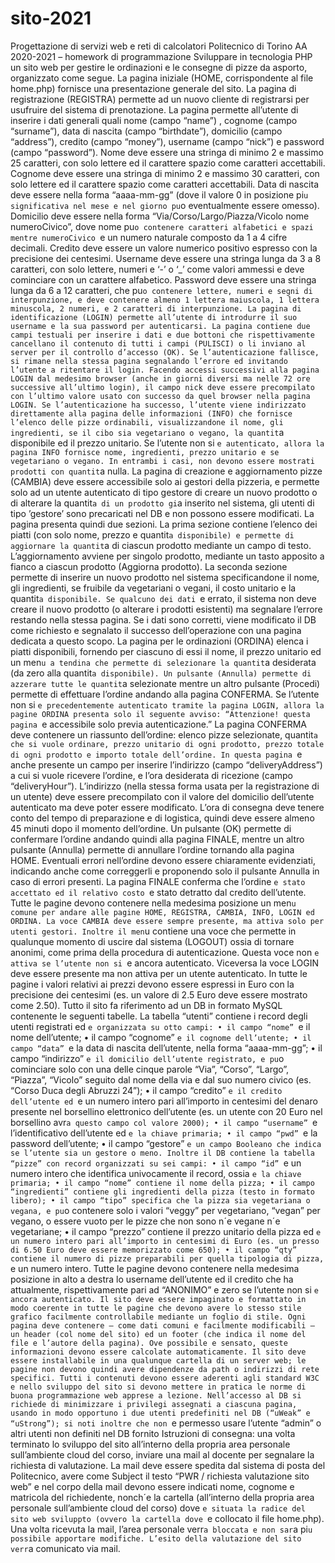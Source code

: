 # sito-2021
Progettazione di servizi web e reti di calcolatori
Politecnico di Torino
AA 2020-2021 – homework di programmazione
Sviluppare in tecnologia PHP un sito web per gestire le ordinazioni e le consegne di pizze da asporto, organizzato
come segue.
La pagina iniziale (HOME, corrispondente al file home.php) fornisce una presentazione generale del sito.
La pagina di registrazione (REGISTRA) permette ad un nuovo cliente di registrarsi per usufruire del sistema di
prenotazione. La pagina permette all’utente di inserire i dati generali quali nome (campo “name”) , cognome
(campo “surname”), data di nascita (campo “birthdate”), domicilio (campo “address”), credito (campo “money”),
username (campo “nick”) e password (campo “password”). Nome deve essere una stringa di minimo 2 e
massimo 25 caratteri, con solo lettere ed il carattere spazio come caratteri accettabili. Cognome deve essere una
stringa di minimo 2 e massimo 30 caratteri, con solo lettere ed il carattere spazio come caratteri accettabili. Data
di nascita deve essere nella forma “aaaa-mm-gg” (dove il valore 0 in posizione pi`u significativa nel mese e nel
giorno pu`o eventualmente essere omesso). Domicilio deve essere nella forma “Via/Corso/Largo/Piazza/Vicolo
nome numeroCivico”, dove nome pu`o contenere caratteri alfabetici e spazi mentre numeroCivico `e un numero
naturale composto da 1 a 4 cifre decimali. Credito deve essere un valore numerico positivo espresso con la
precisione dei centesimi. Username deve essere una stringa lunga da 3 a 8 caratteri, con solo lettere, numeri e
‘-’ o ‘_’ come valori ammessi e deve cominciare con un carattere alfabetico. Password deve essere una stringa
lunga da 6 a 12 caratteri, che pu`o contenere lettere, numeri e segni di interpunzione, e deve contenere almeno 1
lettera maiuscola, 1 lettera minuscola, 2 numeri, e 2 caratteri di interpunzione.
La pagina di identificazione (LOGIN) permette all’utente di introdurre il suo username e la sua password
per autenticarsi. La pagina contiene due campi testuali per inserire i dati e due bottoni che rispettivamente
cancellano il contenuto di tutti i campi (PULISCI) o li inviano al server per il controllo d’accesso (OK). Se
l’autenticazione fallisce, si rimane nella stessa pagina segnalando l’errore ed invitando l’utente a ritentare il
login.
Facendo accessi successivi alla pagina LOGIN dal medesimo browser (anche in giorni diversi ma nelle 72 ore
successive all’ultimo login), il campo nick deve essere precompilato con l’ultimo valore usato con successo da
quel browser nella pagina LOGIN.
Se l’autenticazione ha successo, l’utente viene indirizzato direttamente alla pagina delle informazioni (INFO)
che fornisce l’elenco delle pizze ordinabili, visualizzandone il nome, gli ingredienti, se il cibo sia vegetariano
o vegano, la quantit`a disponibile ed il prezzo unitario. Se l’utente non si `e autenticato, allora la pagina INFO
fornisce nome, ingredienti, prezzo unitario e se vegetariano o vegano. In entrambi i casi, non devono essere
mostrati prodotti con quantit`a nulla.
La pagina di creazione e aggiornamento pizze (CAMBIA) deve essere accessibile solo ai gestori della pizzeria,
e permette solo ad un utente autenticato di tipo gestore di creare un nuovo prodotto o di alterare la quantit`a di
un prodotto gi`a inserito nel sistema, gli utenti di tipo ’gestore’ sono precaricati nel DB e non possono essere
modificati. La pagina presenta quindi due sezioni. La prima sezione contiene l’elenco dei piatti (con solo nome,
prezzo e quantit`a disponibile) e permette di aggiornare la quantit`a di ciascun prodotto mediante un campo di
testo. L’aggiornamento avviene per singolo prodotto, mediante un tasto apposito a fianco a ciascun prodotto
(Aggiorna prodotto). La seconda sezione permette di inserire un nuovo prodotto nel sistema specificandone il
nome, gli ingredienti, se fruibile da vegetariani o vegani, il costo unitario e la quantit`a disponibile. Se qualcuno
dei dati `e errato, il sistema non deve creare il nuovo prodotto (o alterare i prodotti esistenti) ma segnalare
l’errore restando nella stessa pagina. Se i dati sono corretti, viene modificato il DB come richiesto e segnalato
il successo dell’operazione con una pagina dedicata a questo scopo.
La pagina per le ordinazioni (ORDINA) elenca i piatti disponibili, fornendo per ciascuno di essi il nome, il prezzo
unitario ed un men`u a tendina che permette di selezionare la quantit`a desiderata (da zero alla quantit`a disponibile).
Un pulsante (Annulla) permette di azzerare tutte le quantit`a selezionate mentre un altro pulsante (Procedi)
permette di effettuare l’ordine andando alla pagina CONFERMA. Se l’utente non si `e precedentemente
autenticato tramite la pagina LOGIN, allora la pagine ORDINA presenta solo il seguente avviso:
“Attenzione! questa pagina `e accessibile solo previa autenticazione.”
La pagina CONFERMA deve contenere un riassunto dell’ordine: elenco pizze selezionate, quantit`a che si vuole
ordinare, prezzo unitario di ogni prodotto, prezzo totale di ogni prodotto e importo totale dell’ordine. In questa
pagina `e anche presente un campo per inserire l’indirizzo (campo “deliveryAddress”) a cui si vuole ricevere
l’ordine, e l’ora desiderata di ricezione (campo “deliveryHour”). L’indirizzo (nella stessa forma usata per la
registrazione di un utente) deve essere precompilato con il valore del domicilio dell’utente autenticato ma deve
poter essere modificato. L’ora di consegna deve tenere conto del tempo di preparazione e di logistica, quindi
deve essere almeno 45 minuti dopo il momento dell’ordine.
Un pulsante (OK) permette di confermare l’ordine andando quindi alla pagina FINALE, mentre un altro pulsante
(Annulla) permette di annullare l’ordine tornando alla pagina HOME. Eventuali errori nell’ordine devono
essere chiaramente evidenziati, indicando anche come correggerli e proponendo solo il pulsante Annulla in
caso di errori presenti. La pagina FINALE conferma che l’ordine `e stato accettato ed il relativo costo `e stato
detratto dal credito dell’utente.
Tutte le pagine devono contenere nella medesima posizione un men`u comune per andare alle pagine HOME,
REGISTRA, CAMBIA, INFO, LOGIN ed ORDINA. La voce CAMBIA deve essere sempre presente, ma
attiva solo per utenti gestori. Inoltre il men`u contiene una voce che permette in qualunque momento di uscire
dal sistema (LOGOUT) ossia di tornare anonimi, come prima della procedura di autenticazione. Questa voce
non `e attiva se l’utente non si `e ancora autenticato. Viceversa la voce LOGIN deve essere presente ma non
attiva per un utente autenticato. In tutte le pagine i valori relativi ai prezzi devono essere espressi in Euro con
la precisione dei centesimi (es. un valore di 2.5 Euro deve essere mostrato come 2.50).
Tutto il sito fa riferimento ad un DB in formato MySQL contenente le seguenti tabelle.
La tabella “utenti” contiene i record degli utenti registrati ed `e organizzata su otto campi:
• il campo “nome” `e il nome dell’utente;
• il campo “cognome” `e il cognome dell’utente;
• il campo “data” `e la data di nascita dell’utente, nella forma “aaaa-mm-gg”;
• il campo “indirizzo” `e il domicilio dell’utente registrato, e pu`o cominciare solo con una delle cinque
parole “Via”, “Corso”, “Largo”, “Piazza”, “Vicolo” seguito dal nome della via e dal suo numero civico
(es. “Corso Duca degli Abruzzi 24”);
• il campo “credito” `e il credito dell’utente ed `e un numero intero pari all’importo in centesimi del denaro
presente nel borsellino elettronico dell’utente (es. un utente con 20 Euro nel borsellino avr`a questo campo
col valore 2000);
• il campo “username” `e l’identificativo dell’utente ed `e la chiave primaria;
• il campo “pwd” `e la password dell’utente;
• il campo “gestore” `e un campo Booleano che indica se l’utente sia un gestore o meno.
Inoltre il DB contiene la tabella “pizze” con record organizzati su sei campi:
• il campo “id” `e un numero intero che identifica univocamente il record, ossia `e la chiave primaria;
• il campo “nome” contiene il nome della pizza;
• il campo “ingredienti” contiene gli ingredienti della pizza (testo in formato libero);
• il campo “tipo” specifica che la pizza sia vegetariana o vegana, e pu`o contenere solo i valori “veggy” per
vegetariano, “vegan” per vegano, o essere vuoto per le pizze che non sono n´e vegane n´e vegetariane;
• il campo “prezzo” contiene il prezzo unitario della pizza ed `e un numero intero pari all’importo in
centesimi di Euro (es. un presso di 6.50 Euro deve essere memorizzato come 650);
• il campo “qty” contiene il numero di pizze preparabili per quella tipologia di pizza, `e un numero intero.
Tutte le pagine devono contenere nella medesima posizione in alto a destra lo username dell’utente ed il credito
che ha attualmente, rispettivamente pari ad “ANONIMO” e zero se l’utente non si `e ancora autenticato.
Il sito deve essere impaginato e formattato in modo coerente in tutte le pagine che devono avere lo stesso stile
grafico facilmente controllabile mediante un foglio di stile.
Ogni pagina deve contenere – come dati comuni e facilmente modificabili – un header (col nome del sito) ed un
footer (che indica il nome del file e l’autore della pagina). Ove possibile e sensato, queste informazioni devono
essere calcolate automaticamente.
Il sito deve essere installabile in una qualunque cartella di un server web; le pagine non devono quindi avere
dipendenze da path o indirizzi di rete specifici.
Tutti i contenuti devono essere aderenti agli standard W3C e nello sviluppo del sito si devono mettere in pratica
le norme di buona programmazione web apprese a lezione.
Nell’accesso al DB si richiede di minimizzare i privilegi assegnati a ciascuna pagina, usando in modo opportuno
i due utenti predefiniti nel DB (“uWeak” e “uStrong”); si noti inoltre che non `e permesso usare l’utente “admin”
o altri utenti non definiti nel DB fornito
Istruzioni di consegna: una volta terminato lo sviluppo del sito all’interno della propria area personale sull’ambiente
cloud del corso, inviare una mail al docente per segnalare la richiesta di valutazione. La mail deve
essere spedita dal sistema di posta del Politecnico, avere come Subject il testo “PWR / richiesta valutazione
sito web” e nel corpo della mail devono essere indicati nome, cognome e matricola del richiedente, nonch´e la
cartella (all’interno della propria area personale sull’ambiente cloud del corso) dove `e situata la radice del sito
web sviluppto (ovvero la cartella dove `e collocato il file home.php).
Una volta ricevuta la mail, l’area personale verr`a bloccata e non sar`a pi`u possibile apportare modifiche. L’esito
della valutazione del sito verr`a comunicato via mail.
